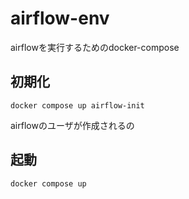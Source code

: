 # airflow-env

airflowを実行するためのdocker-compose

## 初期化

```shell
docker compose up airflow-init
```

airflowのユーザが作成されるの

## 起動

```shell
docker compose up
```
